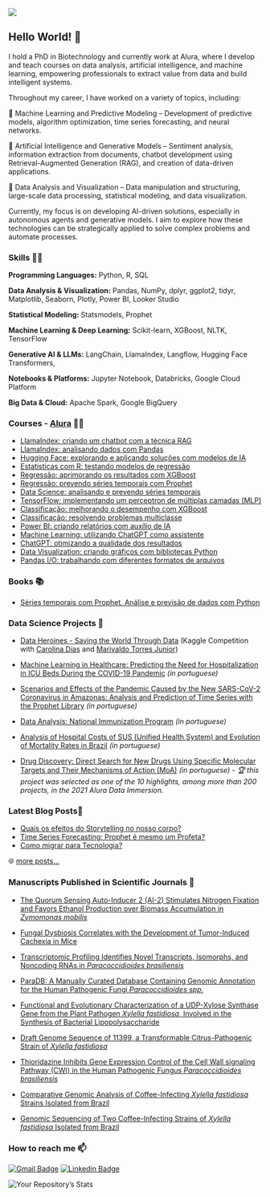 ![](https://komarev.com/ghpvc/?username=vqrca)

## Hello World! 👋

I hold a PhD in Biotechnology and currently work at Alura, where I develop and teach courses on data analysis, artificial intelligence, and machine learning, empowering professionals to extract value from data and build intelligent systems.

Throughout my career, I have worked on a variety of topics, including:

🔹 Machine Learning and Predictive Modeling – Development of predictive models, algorithm optimization, time series forecasting, and neural networks.

🔹 Artificial Intelligence and Generative Models – Sentiment analysis, information extraction from documents, chatbot development using Retrieval-Augmented Generation (RAG), and creation of data-driven applications.

🔹 Data Analysis and Visualization – Data manipulation and structuring, large-scale data processing, statistical modeling, and data visualization.

Currently, my focus is on developing AI-driven solutions, especially in autonomous agents and generative models. I aim to explore how these technologies can be strategically applied to solve complex problems and automate processes.

### Skills :woman_technologist:

**Programming Languages:** Python, R, SQL

**Data Analysis & Visualization:** Pandas, NumPy, dplyr, ggplot2, tidyr, Matplotlib, Seaborn, Plotly, Power BI, Looker Studio

**Statistical Modeling:** Statsmodels, Prophet

**Machine Learning & Deep Learning:** Scikit-learn, XGBoost, NLTK, TensorFlow

**Generative AI & LLMs:** LangChain, LlamaIndex, Langflow, Hugging Face Transformers, 

**Notebooks & Platforms:** Jupyter Notebook, Databricks, Google Cloud Platform

**Big Data & Cloud:** Apache Spark, Google BigQuery
  
 ### Courses - [Alura](https://www.alura.com.br/) 👩‍🏫
- [LlamaIndex: criando um chatbot com a técnica RAG](https://cursos.alura.com.br/course/llamaIndex-criando-chatbot-tecnica-rag)
- [LlamaIndex: analisando dados com Pandas](https://cursos.alura.com.br/course/llamaIndex-analisando-dados-pandas)
- [Hugging Face: explorando e aplicando soluções com modelos de IA](https://cursos.alura.com.br/course/hugging-face-explorando-aplicando-solucoes-modelos-ia)
- [Estatísticas com R: testando modelos de regressão](https://cursos.alura.com.br/course/estatisticas-r-testando-modelos-regressao)
- [Regressão: aprimorando os resultados com XGBoost](https://cursos.alura.com.br/course/regressao-aprimorando-resultados-xgboost)
- [Regressão: prevendo séries temporais com Prophet](https://cursos.alura.com.br/course/regressao-prevendo-series-temporais-prophet) 
- [Data Science: analisando e prevendo séries temporais](https://cursos.alura.com.br/course/data-science-analisando-prevendo-series-temporais)
- [TensorFlow: implementando um perceptron de múltiplas camadas (MLP)](https://cursos.alura.com.br/course/tensorflow-implementando-perceptron-multiplas-camadas)
- [Classificação: melhorando o desempenho com XGBoost](https://cursos.alura.com.br/course/classificacao-melhorando-desempenho-xgboost)
- [Classificação: resolvendo problemas multiclasse](https://cursos.alura.com.br/course/classificacao-resolvendo-problemas-multiclasse)
- [Power BI: criando relatórios com auxílio de IA](https://cursos.alura.com.br/course/power-bi-criando-relatorios-auxilio-ia)
- [Machine Learning: utilizando ChatGPT como assistente](https://cursos.alura.com.br/course/machine-learning-utilizando-chatgpt-assistente)
- [ChatGPT: otimizando a qualidade dos resultados](https://cursos.alura.com.br/course/chatgpt-otimizando-qualidade-resultados)
- [Data Visualization: criando gráficos com bibliotecas Python](https://cursos.alura.com.br/course/data-visualization-graficos-bibliotecas-python)
- [Pandas I/O: trabalhando com diferentes formatos de arquivos](https://cursos.alura.com.br/course/pandas-io-trabalhando-diferentes-formatos-arquivos)

 ### Books 📚
  - [Séries temporais com Prophet. Análise e previsão de dados com Python](https://www.casadocodigo.com.br/products/livro-series-temporais-prophet)
 
 ### Data Science Projects 🎲

- [Data Heroines - Saving the World Through Data](https://www.kaggle.com/carodias/data-heroines-saving-the-world-through-data) (Kaggle Competition with [Carolina Dias](https://github.com/diascarolina) and [Marivaldo Torres Junior](https://github.com/JuniorTorresMTJ))

- [Machine Learning in Healthcare: Predicting the Need for Hospitalization in ICU Beds During the COVID-19 Pandemic](https://github.com/vqrca/bootcamp_alura_projeto_final) *(in portuguese)*

- [Scenarios and Effects of the Pandemic Caused by the New SARS-CoV-2 Coronavirus in Amazonas: Analysis and Prediction of Time Series with the Prophet Library](https://github.com/vqrca/bootcamp_alura_projeto_3) *(in portuguese)*

- [Data Analysis: National Immunization Program](https://github.com/vqrca/bootcamp_alura_projeto_2) *(in portuguese)*

- [Analysis of Hospital Costs of SUS (Unified Health System) and Evolution of Mortality Rates in Brazil](https://github.com/vqrca/bootcamp_alura_projeto_1) *(in portuguese)*

- [Drug Discovery: Direct Search for New Drugs Using Specific Molecular Targets and Their Mechanisms of Action (MoA)](https://github.com/vqrca/imersao-dados-desafio-final) *(in portuguese) - 🏆 this project was selected as one of the 10 highlights, among more than 200 projects, in the 2021 Alura Data Immersion.*
  
### Latest Blog Posts📝
* [Quais os efeitos do Storytelling no nosso corpo?](https://valquiria-c-alencar.medium.com/quais-os-efeitos-do-storytelling-no-nosso-corpo-9b14338ce6ba)
* [Time Series Forecasting: Prophet é mesmo um Profeta?](https://valquiria-c-alencar.medium.com/time-series-forecasting-prophet-%C3%A9-mesmo-um-profeta-d3356f7b943f)
* [Como migrar para Tecnologia?](https://valquiria-c-alencar.medium.com/como-migrar-para-tecnologia-f4c4c787df0e)

🌐 [more posts...](https://valquiria-c-alencar.medium.com/)
 
### Manuscripts Published in Scientific Journals 🚀
  
 - [The Quorum Sensing Auto-Inducer 2 (AI-2) Stimulates Nitrogen Fixation and Favors Ethanol Production over Biomass Accumulation in *Zymomonas mobilis*](https://www.mdpi.com/1422-0067/22/11/5628)
  
 - [Fungal Dysbiosis Correlates with the Development of Tumor-Induced Cachexia in Mice](https://www.mdpi.com/2309-608X/6/4/364)
  
 - [Transcriptomic Profiling Identifies Novel Transcripts, Isomorphs, and Noncoding RNAs in *Paracoccidioides brasiliensis*](https://academic.oup.com/mmy/article-abstract/doi/10.1093/mmy/myaa062/5874572?redirectedFrom=fulltext)

- [ParaDB: A Manually Curated Database Containing Genomic Annotation for the Human Pathogenic Fungi *Paracoccidioides spp.*](https://journals.plos.org/plosntds/article?id=10.1371/journal.pntd.0007576)
  
 - [Functional and Evolutionary Characterization of a UDP-Xylose Synthase Gene from the Plant Pathogen *Xylella fastidiosa*, Involved in the Synthesis of Bacterial Lipopolysaccharide](https://pubs.acs.org/doi/10.1021/acs.biochem.6b00886)
  
- [Draft Genome Sequence of 11399, a Transformable Citrus-Pathogenic Strain of *Xylella fastidiosa*](https://journals.asm.org/doi/10.1128/genomeA.01124-16)
  
- [Thioridazine Inhibits Gene Expression Control of the Cell Wall signaling Pathway (CWI) in the Human Pathogenic Fungus *Paracoccidioides brasiliensis*](https://link.springer.com/article/10.1007/s00438-016-1184-1)
  
- [Comparative Genomic Analysis of Coffee-Infecting *Xylella fastidiosa* Strains Isolated from Brazil](https://www.microbiologyresearch.org/content/journal/micro/10.1099/mic.0.000068)
  
- [Genomic Sequencing of Two Coffee-Infecting Strains of *Xylella fastidiosa* Isolated from Brazil](https://journals.asm.org/doi/10.1128/genomeA.01190-13)

### How to reach me 📫

[![Gmail Badge](https://img.shields.io/badge/-valquiria.c.alencar@gmail.com-6633cc?style=flat-square&logo=Gmail&logoColor=white&link=mailto:valquiria.c.alencar@gmail.com)](mailto:valquiria.c.alencar@gmail.com)
[![Linkedin Badge](https://img.shields.io/badge/-Valquíria_Alencar-6633cc?style=flat-square&logo=Linkedin&logoColor=white&link=https://www.linkedin.com/in/valquiria-alencar/)](https://www.linkedin.com/in/valquiria-alencar/) 


![Your Repository’s Stats](https://github-readme-stats.vercel.app/api?username=vqrca&show_icons=true)

<!--
**vqrca/vqrca** is a ✨ _special_ ✨ repository because its `README.md` (this file) appears on your GitHub profile.

Here are some ideas to get you started:

- 🔭 I’m currently working on ...
- 🌱 I’m currently learning ...
- 👯 I’m looking to collaborate on ...
- 🤔 I’m looking for help with ...
- 💬 Ask me about ...
- 📫 How to reach me: ...
- 😄 Pronouns: ...
- ⚡ Fun fact: ...
-->
